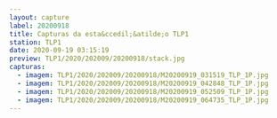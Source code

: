 ```yaml
---
layout: capture
label: 20200918
title: Capturas da esta&ccedil;&atilde;o TLP1
station: TLP1
date: 2020-09-19 03:15:19
preview: TLP1/2020/202009/20200918/stack.jpg
capturas:
  - imagem: TLP1/2020/202009/20200918/M20200919_031519_TLP_1P.jpg
  - imagem: TLP1/2020/202009/20200918/M20200919_042848_TLP_1P.jpg
  - imagem: TLP1/2020/202009/20200918/M20200919_052509_TLP_1P.jpg
  - imagem: TLP1/2020/202009/20200918/M20200919_064735_TLP_1P.jpg
---
```


